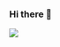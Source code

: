 ### Hi there 👋
<img src="https://capsule-render.vercel.app/api?type=waving&color=auto&height=300&section=header&text=Hi Everyone!&fontSize=90" />
